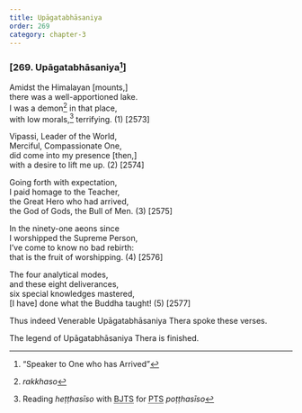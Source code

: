 ```yaml
---
title: Upāgatabhāsaniya
order: 269
category: chapter-3
---
```


### \[269. Upāgatabhāsaniya[^1]\]

Amidst the Himalayan \[mounts,\]  
there was a well-apportioned lake.  
I was a demon[^2] in that place,  
with low morals,[^3] terrifying. (1) \[2573\]

Vipassi, Leader of the World,  
Merciful, Compassionate One,  
did come into my presence \[then,\]  
with a desire to lift me up. (2) \[2574\]

Going forth with expectation,  
I paid homage to the Teacher,  
the Great Hero who had arrived,  
the God of Gods, the Bull of Men. (3) \[2575\]

In the ninety-one aeons since  
I worshipped the Supreme Person,  
I’ve come to know no bad rebirth:  
that is the fruit of worshipping. (4) \[2576\]

The four analytical modes,  
and these eight deliverances,  
six special knowledges mastered,  
\[I have\] done what the Buddha taught! (5) \[2577\]

Thus indeed Venerable Upāgatabhāsaniya Thera spoke these verses.

The legend of Upāgatabhāsaniya Thera is finished.

[^1]: “Speaker to One who has Arrived”

[^2]: *rakkhaso*

[^3]: Reading *heṭṭhasīso* with <abbr title="Buddha Jayanthi Tripitaka Series">BJTS</abbr> for <abbr title="Pali Text Society">PTS</abbr> *poṭṭhasīso*
